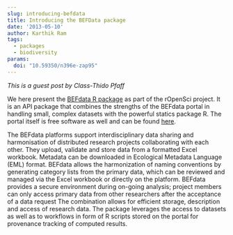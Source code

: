 ```yaml
---
slug: introducing-befdata
title: Introducing the BEFData package
date: '2013-05-10'
author: Karthik Ram
tags:
  - packages
  - biodiversity
params:
  doi: "10.59350/n396e-zap95"
---
```


*This is a guest post by Class-Thido Pfaff*

We here present the [BEFdata R package](https://github.com/befdata/rbefdata) as part of the rOpenSci project. It is an API package that combines the strengths of the BEFdata portal in handling small, complex datasets with the powerful statics package R. The portal itself is free software as well and can be found [here]( https://github.com/befdata/befdata).

The BEFdata platforms support interdisciplinary data sharing and harmonisation of distributed research projects collaborating with each other. They upload, validate and store data from a formatted Excel workbook. Metadata can be downloaded in Ecological Metadata Language (EML) format. BEFdata allows the harmonization of naming conventions by generating category lists from the primary data, which can be reviewed and managed via the Excel workbook or directly on the platform. BEFdata provides a secure environment during on-going analysis; project members can only access primary data from other researchers after the acceptance of a data request
The combination allows for efficient storage, description and access of research data. The package leverages the access to datasets as well as to workflows in form of R scripts stored on the portal for provenance tracking of computed results.

